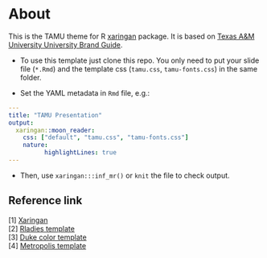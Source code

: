 # About

This is the TAMU theme for R [xaringan](https://github.com/yihui/xaringan) package. It is based on [Texas A&M University University Brand Guide](https://brandguide.tamu.edu/).

- To use this template just clone this repo. You only need to put your slide file (`*.Rmd`) and the template css (`tamu.css`, `tamu-fonts.css`) in the same folder.

- Set the YAML metadata in `Rmd` file, e.g.:

```yaml
---
title: "TAMU Presentation"
output:
  xaringan::moon_reader:
    css: ["default", "tamu.css", "tamu-fonts.css"]
    nature:
          highlightLines: true
---
```

- Then, use `xaringan:::inf_mr()` or `knit` the file to check output.

## Reference link
[1] [Xaringan](https://github.com/yihui/xaringan)  
[2] [Rladies template](https://alison.rbind.io/slides/rladies-demo-slides.html)  
[3] [Duke color template](https://github.com/libjohn/slide-template-dukeu)  
[4] [Metropolis template](https://github.com/pat-s/xaringan-metropolis)  
